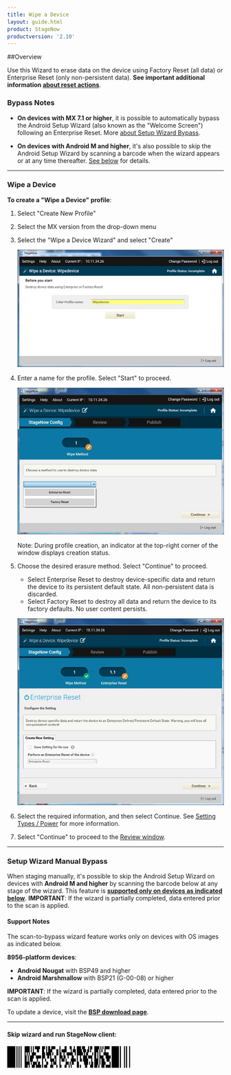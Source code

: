 ```yaml
---
title: Wipe a Device
layout: guide.html
product: StageNow
productversion: '2.10'
---
```


##Overview 

Use this Wizard to erase data on the device using Factory Reset (all data) or Enterprise Reset (only non-persistent data). **See important additional information [about reset actions](/mx/powermgr/#reboot)**. 

### Bypass Notes

* **On devices with MX 7.1 or higher**, it is possible to automatically bypass the Android Setup Wizard (also known as the "Welcome Screen") following an Enterprise Reset. More [about Setup Wizard Bypass](/mx/powermgr/#setup-wizard-bypass). 

* **On devices with Android M and higher**, it's also possible to skip the Android Setup Wizard by scanning a barcode when the wizard appears or at any time thereafter. [See below](#setupwizardmanualbypass) for details. 

-----

### Wipe a Device

**To create a "Wipe a Device" profile**:

1. Select "Create New Profile"

2. Select the MX version from the drop-down menu

3. Select the "Wipe a Device Wizard" and select "Create"

    ![img](../../images/profiles/WipeDevice_name.jpg)

4. Enter a name for the profile. Select "Start" to proceed.

    ![img](../../images/profiles/WipeDevice_method.jpg)

    Note: During profile creation, an indicator at the top-right corner of the window displays creation status.

5. Choose the desired erasure method. Select "Continue" to proceed.

    * Select Enterprise Reset to destroy device-specific data and return the device to its persistent default state. All non-persistent data is discarded.
    * Select Factory Reset to destroy all data and return the device to its factory defaults. No user content persists.

   ![img](../../images/profiles/WipeDevice_setting.jpg)

6. Select the required information, and then select Continue. See [Setting Types / Power](../../csp/power) for more information.

7. Select "Continue" to proceed to the [Review window](../../stagingprofiles?Review).

-----

### Setup Wizard Manual Bypass

When staging manually, it's possible to skip the Android Setup Wizard on devices with **Android M and higher** by scanning the barcode below at any stage of the wizard. This feature is **<u>supported only on devices as indicated below</u>**. **IMPORTANT**: If the wizard is partially completed, data entered prior to the scan is applied. 

#### Support Notes

The scan-to-bypass wizard feature works only on devices with OS images as indicated below.    

**8956-platform devices**:

* **Android Nougat** with BSP49 and higher
* **Android Marshmallow** with BSP21 (G-00-08) or higher 

**IMPORTANT**: If the wizard is partially completed, data entered prior to the scan is applied. 

<!-- WAITING FOR BSP # from ENG. 
**TC20/TC25 Devices**:

* **Android Nougat** with BSPxx or higher
 -->

To update a device, visit the **[BSP download page](https://www.zebra.com/us/en/support-downloads/software/operating-system/tc51-operating-system-for-gms-devices.html)**.

-----

#### Skip wizard and run StageNow client:

<img style="height:50px" src="../../images/profiles/skip_suw_and_run_sn.png"/>
<br>
